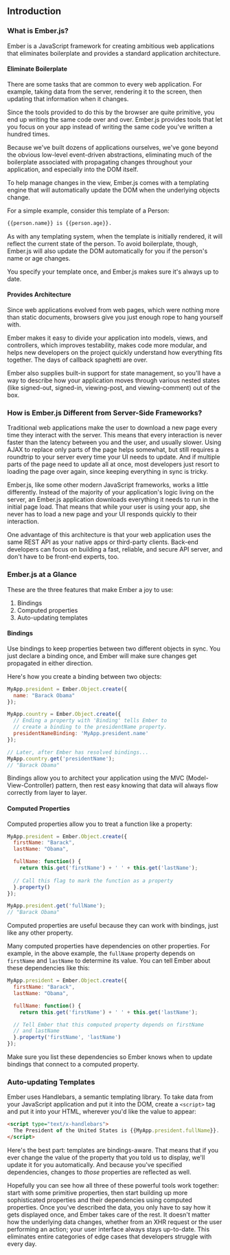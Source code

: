 ## Introduction

### What is Ember.js?

Ember is a JavaScript framework for creating ambitious web applications
that eliminates boilerplate and provides a standard application
architecture.

#### Eliminate Boilerplate

There are some tasks that are common to every web application. For example,
taking data from the server, rendering it to the screen, then updating that
information when it changes.

Since the tools provided to do this by the browser are quite primitive, you
end up writing the same code over and over. Ember.js provides tools that let
you focus on your app instead of writing the same code you've written a hundred
times.

Because we've built dozens of applications ourselves, we've gone beyond the
obvious low-level event-driven abstractions, eliminating much of the
boilerplate associated with propagating changes throughout your application,
and especially into the DOM itself.

To help manage changes in the view, Ember.js comes with a templating engine
that will automatically update the DOM when the underlying objects change.

For a simple example, consider this template of a Person:

```html
{{person.name}} is {{person.age}}.
```

As with any templating system, when the template is initially rendered, it
will reflect the current state of the person. To avoid boilerplate, though,
Ember.js will also update the DOM automatically for you if the person's name
or age changes.

You specify your template once, and Ember.js makes sure it's always up to date.

#### Provides Architecture

Since web applications evolved from web pages, which were nothing more than
static documents, browsers give you just enough rope to hang yourself with.

Ember makes it easy to divide your application into models, views, and controllers,
which improves testability, makes code more modular, and helps new developers
on the project quickly understand how everything fits together. The days of
callback spaghetti are over.

Ember also supplies built-in support for state management, so you'll have
a way to describe how your application moves through various nested states
(like signed-out, signed-in, viewing-post, and viewing-comment) out of the box.

### How is Ember.js Different from Server-Side Frameworks?

Traditional web applications make the user to download a new page every time
they interact with the server. This means that every interaction is never faster
than the latency between you and the user, and usually slower. Using AJAX to
replace only parts of the page helps somewhat, but still requires a roundtrip to
your server every time your UI needs to update. And if multiple parts of the
page need to update all at once, most developers just resort to loading the page
over again, since keeping everything in sync is tricky.

Ember.js, like some other modern JavaScript frameworks, works a little differently.
Instead of the majority of your application's logic living on the server, an
Ember.js application downloads everything it needs to run in the initial page
load. That means that while your user is using your app, she never has to load
a new page and your UI responds quickly to their interaction.

One advantage of this architecture is that your web application uses the same
REST API as your native apps or third-party clients. Back-end developers can
focus on building a fast, reliable, and secure API server, and don't have to be
front-end experts, too.

### Ember.js at a Glance

These are the three features that make Ember a joy to use:

1. Bindings
2. Computed properties
3. Auto-updating templates

#### Bindings

Use bindings to keep properties between two different objects in sync. You just
declare a binding once, and Ember will make sure changes get propagated in either
direction.

Here's how you create a binding between two objects:

```javascript
MyApp.president = Ember.Object.create({
  name: "Barack Obama"
});

MyApp.country = Ember.Object.create({
  // Ending a property with 'Binding' tells Ember to
  // create a binding to the presidentName property.
  presidentNameBinding: 'MyApp.president.name'
});

// Later, after Ember has resolved bindings...
MyApp.country.get('presidentName');
// "Barack Obama"
```

Bindings allow you to architect your application using the MVC (Model-View-Controller)
pattern, then rest easy knowing that data will always flow correctly from layer to layer.

#### Computed Properties

Computed properties allow you to treat a function like a property:

```javascript
MyApp.president = Ember.Object.create({
  firstName: "Barack",
  lastName: "Obama",

  fullName: function() {
    return this.get('firstName') + ' ' + this.get('lastName');
  
  // Call this flag to mark the function as a property
  }.property()
});

MyApp.president.get('fullName');
// "Barack Obama"
```

Computed properties are useful because they can work with bindings, just
like any other property.

Many computed properties have dependencies on other properties. For example, in the above
example, the `fullName` property depends on `firstName` and `lastName` to determine its value.
You can tell Ember about these dependencies like this:

```javascript
MyApp.president = Ember.Object.create({
  firstName: "Barack",
  lastName: "Obama",

  fullName: function() {
    return this.get('firstName') + ' ' + this.get('lastName');

  // Tell Ember that this computed property depends on firstName
  // and lastName
  }.property('firstName', 'lastName')
});
```

Make sure you list these dependencies so Ember knows when to update bindings that connect
to a computed property.

### Auto-updating Templates

Ember uses Handlebars, a semantic templating library. To take data from your JavaScript application
and put it into the DOM, create a `<script>` tag and put it into your HTML, wherever you'd like the
value to appear:

```html
<script type="text/x-handlebars">
  The President of the United States is {{MyApp.president.fullName}}.
</script>
```

Here's the best part: templates are bindings-aware. That means that if you ever change the value of
the property that you told us to display, we'll update it for you automatically. And because you've
specified dependencies, changes to *those* properties are reflected as well.

Hopefully you can see how all three of these powerful tools work together: start with some primitive
properties, then start building up more sophisticated properties and their dependencies using computed
properties. Once you've described the data, you only have to say how it gets displayed once, and Ember
takes care of the rest. It doesn't matter how the underlying data changes, whether from an XHR request
or the user performing an action; your user interface always stays up-to-date. This eliminates entire
categories of edge cases that developers struggle with every day.
